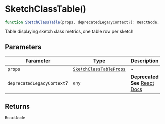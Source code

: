 # SketchClassTable()

```ts
function SketchClassTable(props, deprecatedLegacyContext?): ReactNode;
```

Table displaying sketch class metrics, one table row per sketch

## Parameters

| Parameter                  | Type                                                              | Description                                                                                                                       |
| -------------------------- | ----------------------------------------------------------------- | --------------------------------------------------------------------------------------------------------------------------------- |
| `props`                    | [`SketchClassTableProps`](../interfaces/SketchClassTableProps.md) | -                                                                                                                                 |
| `deprecatedLegacyContext`? | `any`                                                             | **Deprecated** **See** [React Docs](https://legacy.reactjs.org/docs/legacy-context.html#referencing-context-in-lifecycle-methods) |

## Returns

`ReactNode`
